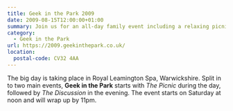 ```yaml
---
title: Geek in the Park 2009
date: 2009-08-15T12:00:00+01:00
summary: Join us for an all-day family event including a relaxing picnic and an evening of illuminating talks by web industry leaders Simon Collison and Remy Sharp.
category:
  - Geek in the Park
url: https://2009.geekinthepark.co.uk/
location:
  postal-code: CV32 4AA
---
```

The big day is taking place in Royal Leamington Spa, Warwickshire. Split in to two main events, **Geek in the Park** starts with *The Picnic* during the day, followed by *The Discussion* in the evening. The event starts on Saturday at noon and will wrap up by 11pm.
